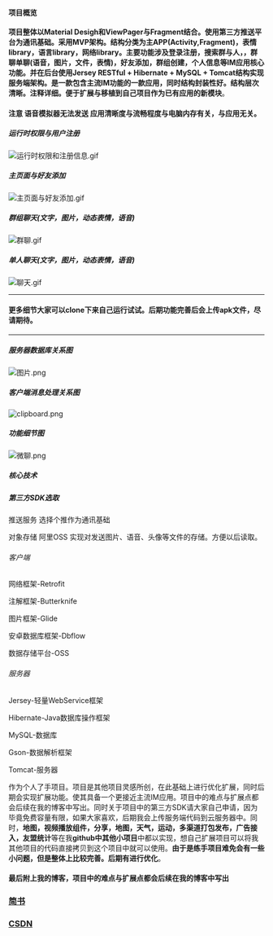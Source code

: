 
#### 项目概览   

**项目整体以Material Desigh和ViewPager与Fragment结合。使用第三方推送平台为通讯基础。采用MVP架构。结构分类为主APP(Activity,Fragment)，表情library，语言library，网络library。主要功能涉及登录注册，搜索群与人，，群聊单聊(语音，图片，文件，表情)，好友添加，群组创建，个人信息等IM应用核心功能。并在后台使用Jersey RESTful + Hibernate + MySQL + Tomcat结构实现服务端架构。是一款包含主流IM功能的一款应用，同时结构封装性好。结构层次清晰。注释详细。便于扩展与移植到自己项目作为已有应用的新模块**。

#### 注意 语音模拟器无法发送 应用清晰度与流畅程度与电脑内存有关，与应用无关。

##### 运行时权限与用户注册   
![运行时权限和注册信息.gif](http://upload-images.jianshu.io/upload_images/3983615-9aee7376e1290a70.gif?imageMogr2/auto-orient/strip)

##### 主页面与好友添加      
![主页面与好友添加.gif](http://upload-images.jianshu.io/upload_images/3983615-dee6768100b92d80.gif?imageMogr2/auto-orient/strip)


##### 群组聊天(文字，图片，动态表情，语音)
![群聊.gif](http://upload-images.jianshu.io/upload_images/3983615-c84f2d4ebea89667.gif?imageMogr2/auto-orient/strip)

##### 单人聊天(文字，图片，动态表情，语音)
![聊天.gif](http://upload-images.jianshu.io/upload_images/3983615-097cea4d8e8f5e97.gif?imageMogr2/auto-orient/strip)   

---


#### 更多细节大家可以clone下来自己运行试试。后期功能完善后会上传apk文件，尽请期待。

---

##### 服务器数据库关系图
![图片.png](http://upload-images.jianshu.io/upload_images/3983615-1911fa2f47527d83.png?imageMogr2/auto-orient/strip%7CimageView2/2/w/1240)

##### 客户端消息处理关系图
![clipboard.png](http://upload-images.jianshu.io/upload_images/3983615-c828b8e17f651920.png?imageMogr2/auto-orient/strip%7CimageView2/2/w/1240)

##### 功能细节图   
![微聊.png](http://upload-images.jianshu.io/upload_images/3983615-d1cb2e18311cd442.png?imageMogr2/auto-orient/strip%7CimageView2/2/w/1240)   

##### 核心技术   
##### 第三方SDK选取
推送服务 选择个推作为通讯基础

对象存储 阿里OSS
实现对发送图片、语音、头像等文件的存储。方便以后读取。

###### 客户端   
网络框架-Retrofit

注解框架-Butterknife

图片框架-Glide

安卓数据库框架-Dbflow

数据存储平台-OSS

###### 服务器  
Jersey-轻量WebService框架

Hibernate-Java数据库操作框架

MySQL-数据库

Gson-数据解析框架

Tomcat-服务器

作为个人了手项目。项目是其他项目灵感所创，在此基础上进行优化扩展，同时后期会实现扩展功能。使其具备一个更接近主流IM应用。项目中的难点与扩展点都会后续在我的博客中写出。同时关于项目中的第三方SDK请大家自己申请，因为毕竟免费容量有限，如果大家喜欢，后期我会上传服务端代码到云服务器中。同时，**地图，视频播放组件，分享，地图，天气，运动，多渠道打包发布，广告接入，友盟统计**等在我**github中其他小项目**中都以实现，想自己扩展项目可以将我其他项目的代码直接拷贝到这个项目中就可以使用。**由于是练手项目难免会有一些小问题，但是整体上比较完善。后期有进行优化**。

#### 最后附上我的博客，项目中的难点与扩展点都会后续在我的博客中写出

### [简书](https://www.jianshu.com/u/70a8f4edb323)

### [CSDN](http://my.csdn.net/gg199402)
